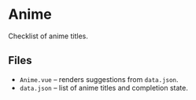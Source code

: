 # Anime

Checklist of anime titles.

## Files

- `Anime.vue` – renders suggestions from `data.json`.
- `data.json` – list of anime titles and completion state.
